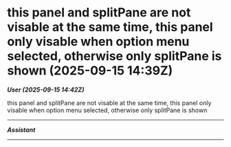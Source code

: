 <!-- Generated by SpecStory -->

# this panel and splitPane are not visable at the same time, this panel only visable when option menu selected, otherwise only splitPane is shown (2025-09-15 14:39Z)

_**User (2025-09-15 14:42Z)**_

this panel and splitPane are not visable at the same time, this panel only visable when option menu selected, otherwise only splitPane is shown

---

_**Assistant**_



---

